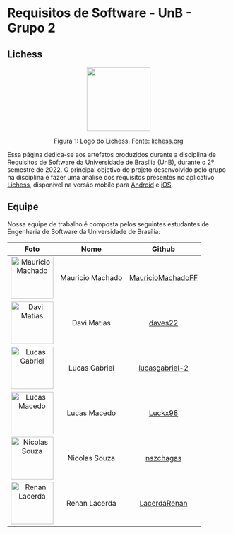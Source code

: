 # Requisitos de Software - UnB - Grupo 2

## Lichess

<div style="text-align: center">
<img src="img/logo.png" style="width:15vw"/>

<p> Figura 1: Logo do Lichess. Fonte: <a href="https://lichess.org/blog/XeRN0BAAACAA7HJu/a-new-logo-for-lichess"> lichess.org </a></p>

</div>

Essa página dedica-se aos artefatos produzidos durante a disciplina de Requisitos de Software da Universidade de Brasília (UnB), durante o 2º semestre de 2022. O principal objetivo do projeto desenvolvido pelo grupo na disciplina é fazer uma análise dos requisitos presentes no aplicativo [Lichess](https://lichess.org), disponível na versão mobile para [Android](https://apps.apple.com/us/app/lichess-online-chess/id968371784) e [iOS](https://apps.apple.com/us/app/lichess-online-chess/id968371784).

## Equipe

Nossa equipe de trabalho é composta pelos seguintes estudantes de Engenharia de Software da Universidade de Brasília:

|                                          Foto                                           |       Nome       |                          Github                           |
| :-------------------------------------------------------------------------------------: | :--------------: | :-------------------------------------------------------: |
| <img src="https://github.com/MauricioMachadoFF.png" alt="Mauricio Machado" style="width: 10vw"> | Mauricio Machado | [MauricioMachadoFF](https://github.com/MauricioMachadoFF) |
|        <img src="https://github.com/daves22.png" alt="Davi Matias" style="width: 10vw">         |   Davi Matias    |           [daves22](https://github.com/daves22)           |
    <img src="https://github.com/lucasgabriel-2.png" alt="Lucas Gabriel" style="width: 10vw">    |  Lucas Gabriel   |    [lucasgabriel-2](https://github.com/lucasgabriel-2)    |
|        <img src="https://github.com/Luckx98.png" alt="Lucas Macedo" style="width: 10vw">         |   Lucas Macedo   |            [Luckx98](https://github.com/Luckx98)            |
|         <img src="https://github.com/nszchagas.png" alt="Nicolas Souza" style="width: 10vw">          |     Nicolas Souza     |         [nszchagas](https://github.com/nszchagas)         |
|         <img src="https://github.com/LacerdaRenan.png" alt="Renan Lacerda" style="width: 10vw">          |     Renan Lacerda     |         [LacerdaRenan](https://github.com/LacerdaRenan)         |
